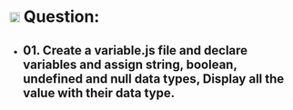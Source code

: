 # <img height="18px" src="https://cdn-icons-png.flaticon.com/512/5968/5968292.png"> Question:

- ## 01. Create a variable.js file and declare variables and assign string, boolean, undefined and null data types, Display all the value with their data type.
